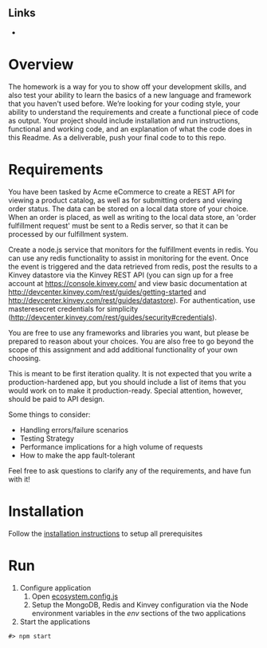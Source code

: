 
## Links
-

# Overview

The homework is a way for you to show off your development skills, and also test your ability to learn the basics of a new language and framework that you haven't used before.  We’re looking for your coding style, your ability to understand the requirements and create a functional piece of code as output.  Your project should include installation and run instructions, functional and working code, and an explanation of what the code does in this Readme.  As a deliverable, push your final code to to this repo.

# Requirements

You have been tasked by Acme eCommerce to create a REST API for viewing a product catalog, as well as for submitting orders and viewing order status.  The data can be stored  on a local data store of your choice.  When an order is placed, as well as writing to the local data store, an 'order fulfillment request' must be sent to a Redis server, so that it can be processed by our fulfillment system.

Create a node.js service that monitors for the fulfillment events in redis. You can use any redis functionality to assist in monitoring for the event.  Once the event is triggered and the data retrieved from redis, post the results to a Kinvey datastore via the Kinvey REST API (you can sign up for a free account at https://console.kinvey.com/ and view basic documentation at http://devcenter.kinvey.com/rest/guides/getting-started and http://devcenter.kinvey.com/rest/guides/datastore).  For authentication, use masteresecret credentials for simplicity (http://devcenter.kinvey.com/rest/guides/security#credentials).

You are free to use any frameworks and libraries you want, but please be prepared to reason about your choices.  You are also free to go beyond the scope of this assignment and add additional functionality of your own choosing.

This is meant to be first iteration quality.  It is not expected that you write a production-hardened app, but you should include a list of items that you would work on to make it production-ready.  Special attention, however, should be paid to API design.

Some things to consider:
* Handling errors/failure scenarios
* Testing Strategy
* Performance implications for a high volume of requests
* How to make the app fault-tolerant

Feel free to ask questions to clarify any of the requirements, and have fun with it!

# Installation
Follow the [installation instructions](../master/docs/INSTALLATION.md) to setup all prerequisites

# Run
  1. Configure application
     1. Open [ecosystem.config.js](../master/ecosystem.config.js)
     2. Setup the MongoDB, Redis and Kinvey configuration via the Node environment variables in the *env* sections of the two applications
  2. Start the applications
  ```
  #> npm start
  ```
